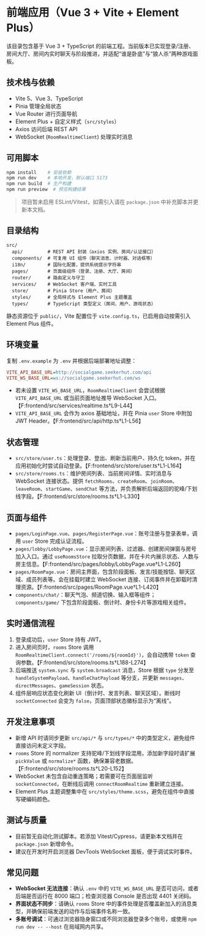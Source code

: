 # 前端应用（Vue 3 + Vite + Element Plus）

该目录包含基于 Vue 3 + TypeScript 的前端工程。当前版本已实现登录/注册、房间大厅、房间内实时聊天与阶段推进，并适配“谁是卧底”与“狼人杀”两种游戏面板。

## 技术栈与依赖

- Vite 5、Vue 3、TypeScript
- Pinia 管理全局状态
- Vue Router 进行页面导航
- Element Plus + 自定义样式（`src/styles`）
- Axios 访问后端 REST API
- WebSocket (`RoomRealtimeClient`) 处理实时消息

## 可用脚本

```bash
npm install    # 安装依赖
npm run dev    # 本地开发，默认端口 5173
npm run build  # 生产构建
npm run preview  # 预览构建结果
```

> 项目暂未启用 ESLint/Vitest，如需引入请在 `package.json` 中补充脚本并更新本文档。

## 目录结构

```text
src/
  api/         # REST API 封装（axios 实例、房间/认证接口）
  components/  # 可复用 UI 组件（聊天消息、计时器、对话框等）
  i18n/        # 国际化配置，提供系统提示字符串
  pages/       # 页面级组件（登录、注册、大厅、房间）
  router/      # 路由定义与守卫
  services/    # WebSocket 客户端、实时工具
  store/       # Pinia Store（用户、房间）
  styles/      # 全局样式与 Element Plus 主题覆盖
  types/       # TypeScript 类型定义（房间、用户、游戏状态）
```

静态资源位于 `public/`，Vite 配置位于 `vite.config.ts`，已启用自动按需引入 Element Plus 组件。

## 环境变量

复制 `.env.example` 为 `.env` 并根据后端部署地址调整：

```ini
VITE_API_BASE_URL=http://socialgame.seekerhut.com/api
VITE_WS_BASE_URL=ws://socialgame.seekerhut.com/ws
```

- 若未设置 `VITE_WS_BASE_URL`，`RoomRealtimeClient` 会尝试根据 `VITE_API_BASE_URL` 或当前页面地址推导 WebSocket 入口。【F:frontend/src/services/realtime.ts†L9-L44】
- `VITE_API_BASE_URL` 会作为 axios 基础地址，并在 Pinia `user` Store 中附加 JWT Header。【F:frontend/src/api/http.ts†L1-L56】

## 状态管理

- `src/store/user.ts`：处理登录、登出、刷新当前用户、持久化 token，并在应用初始化时尝试自动登录。【F:frontend/src/store/user.ts†L1-L164】
- `src/store/rooms.ts`：维护房间列表、当前房间详情、实时消息与 WebSocket 连接状态。提供 `fetchRooms`、`createRoom`、`joinRoom`、`leaveRoom`、`startGame`、`sendChat` 等方法，并负责解析后端返回的驼峰/下划线字段。【F:frontend/src/store/rooms.ts†L1-L330】

## 页面与组件

- `pages/LoginPage.vue`、`pages/RegisterPage.vue`：账号注册与登录表单，调用 `user` Store 完成认证流程。
- `pages/lobby/LobbyPage.vue`：显示房间列表、过滤器、创建房间弹窗与房号加入入口。通过 `useRoomsStore` 拉取分页数据，并在卡片内展示状态、人数与房主信息。【F:frontend/src/pages/lobby/LobbyPage.vue†L1-L260】
- `pages/RoomPage.vue`：房间主界面，包含阶段面板、发言/技能按钮、聊天区域、成员列表等。会在挂载时建立 WebSocket 连接、订阅事件并在卸载时清理资源。【F:frontend/src/pages/RoomPage.vue†L1-L420】
- `components/chat/`：聊天气泡、频道切换、输入框等组件；`components/game/` 下包含阶段面板、倒计时、身份卡片等游戏相关组件。

## 实时通信流程

1. 登录成功后，`user` Store 持有 JWT。
2. 进入房间页时，`rooms` Store 调用 `RoomRealtimeClient.connect('/rooms/${roomId}')`，会自动携带 `token` 查询参数。【F:frontend/src/store/rooms.ts†L188-L274】
3. 后端推送 `system.sync` 与 `system.broadcast` 消息，Store 根据 `type` 分发至 `handleSystemPayload`、`handleChatPayload` 等分支，并更新 `messages`、`directMessages`、`gameSession` 状态。
4. 组件层响应状态变化刷新 UI（倒计时、发言列表、聊天区域）。断线时 `socketConnected` 会变为 `false`，页面顶部状态徽标显示为“离线”。

## 开发注意事项

- 新增 API 时请同步更新 `src/api/*` 与 `src/types/*` 中的类型定义，避免组件直接访问未定义字段。
- `rooms` Store 的 normalizer 支持驼峰/下划线字段混用，添加新字段时请扩展 `pickValue` 或 `normalize*` 函数，确保兼容老数据。【F:frontend/src/store/rooms.ts†L20-L152】
- WebSocket 未包含自动重连策略；若需要可在页面层监听 `socketConnected`，在断线后调用 `connectRoomRealtime` 重新建立连接。
- Element Plus 主题调整集中在 `src/styles/theme.scss`，避免在组件中直接写硬编码颜色。

## 测试与质量

- 目前暂无自动化测试脚本。若添加 Vitest/Cypress，请更新本文档并在 `package.json` 新增命令。
- 建议在开发时开启浏览器 DevTools WebSocket 面板，便于调试实时事件。

## 常见问题

- **WebSocket 无法连接**：确认 `.env` 中的 `VITE_WS_BASE_URL` 是否可访问，或者后端是否运行在 8000 端口；检查浏览器 Console 是否出现 4401 关闭码。
- **界面状态不同步**：请确认 `rooms` Store 中的事件处理是否覆盖新加入的消息类型，并确保前端发送的动作与后端事件名称一致。
- **多账号调试**：可通过浏览器隐身窗口或不同浏览器登录多个账号，或使用 `npm run dev -- --host` 在局域网内共享。
